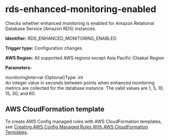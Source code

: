 # rds\-enhanced\-monitoring\-enabled<a name="rds-enhanced-monitoring-enabled"></a>

Checks whether enhanced monitoring is enabled for Amazon Relational Database Service \(Amazon RDS\) instances\. 

**Identifier:** RDS\_ENHANCED\_MONITORING\_ENABLED

**Trigger type:** Configuration changes

**AWS Region:** All supported AWS regions except Asia Pacific \(Osaka\) Region

**Parameters:**

monitoringInterval \(Optional\)Type: int  
An integer value in seconds between points when enhanced monitoring metrics are collected for the database instance\. The valid values are 1, 5, 10, 15, 30, and 60\.

## AWS CloudFormation template<a name="w29aac11c33c17b7d261c15"></a>

To create AWS Config managed rules with AWS CloudFormation templates, see [Creating AWS Config Managed Rules With AWS CloudFormation Templates](aws-config-managed-rules-cloudformation-templates.md)\.